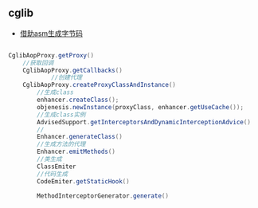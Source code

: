 ## cglib

* [借助asm生成字节码](https://blog.csdn.net/catoop/article/details/50629921)

```java

CglibAopProxy.getProxy()
	//获取回调
	CglibAopProxy.getCallbacks()
    		//创建代理
	CglibAopProxy.createProxyClassAndInstance()
	    //生成class
	    enhancer.createClass();
	    objenesis.newInstance(proxyClass, enhancer.getUseCache());
	    //生成class实例
		AdvisedSupport.getInterceptorsAndDynamicInterceptionAdvice()
		//
		Enhancer.generateClass()
		//生成方法的代理
		Enhancer.emitMethods()
		//类生成
		ClassEmiter
		//代码生成
		CodeEmiter.getStaticHook()

		MethodInterceptorGenerator.generate()

```